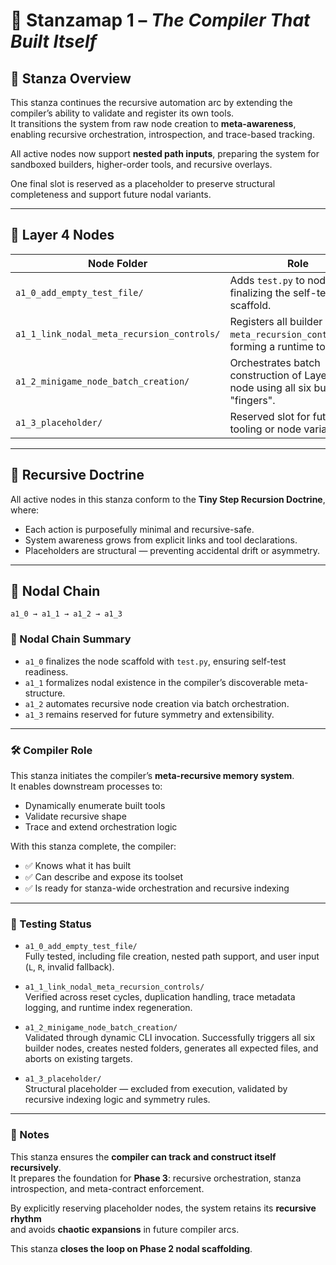 <!-- Save to: a15_0_the_compiler_that_built_itself\taskmaps\stanzamap_1.md -->

# 🧭 Stanzamap 1 – *The Compiler That Built Itself*

## 🌱 Stanza Overview

This stanza continues the recursive automation arc by extending the compiler’s ability to validate and register its own tools.  
It transitions the system from raw node creation to **meta-awareness**, enabling recursive orchestration, introspection, and trace-based tracking.

All active nodes now support **nested path inputs**, preparing the system for sandboxed builders, higher-order tools, and recursive overlays.

One final slot is reserved as a placeholder to preserve structural completeness and support future nodal variants.

---

## 🧩 Layer 4 Nodes

| Node Folder | Role |
|-------------|------|
| `a1_0_add_empty_test_file/` | Adds `test.py` to node, finalizing the self-testable scaffold. |
| `a1_1_link_nodal_meta_recursion_controls/` | Registers all builder nodes in `meta_recursion_controls.md`, forming a runtime tool index. |
| `a1_2_minigame_node_batch_creation/` | Orchestrates batch construction of Layer 4 node using all six builder "fingers". |
| `a1_3_placeholder/` | Reserved slot for future tooling or node variants. |

---

## 🔁 Recursive Doctrine

All active nodes in this stanza conform to the **Tiny Step Recursion Doctrine**, where:
- Each action is purposefully minimal and recursive-safe.
- System awareness grows from explicit links and tool declarations.
- Placeholders are structural — preventing accidental drift or asymmetry.

---

## 🔗 Nodal Chain

```plaintext
a1_0 → a1_1 → a1_2 → a1_3
```

### 🔗 Nodal Chain Summary

- `a1_0` finalizes the node scaffold with `test.py`, ensuring self-test readiness.  
- `a1_1` formalizes nodal existence in the compiler’s discoverable meta-structure.  
- `a1_2` automates recursive node creation via batch orchestration.  
- `a1_3` remains reserved for future symmetry and extensibility.  

---

### 🛠️ Compiler Role

This stanza initiates the compiler’s **meta-recursive memory system**.  
It enables downstream processes to:

- Dynamically enumerate built tools  
- Validate recursive shape  
- Trace and extend orchestration logic  

With this stanza complete, the compiler:

- ✅ Knows what it has built  
- ✅ Can describe and expose its toolset  
- ✅ Is ready for stanza-wide orchestration and recursive indexing  

---

### 🧪 Testing Status

- `a1_0_add_empty_test_file/`  
  Fully tested, including file creation, nested path support, and user input (`L`, `R`, invalid fallback).  

- `a1_1_link_nodal_meta_recursion_controls/`  
  Verified across reset cycles, duplication handling, trace metadata logging, and runtime index regeneration.  

- `a1_2_minigame_node_batch_creation/`  
  Validated through dynamic CLI invocation. Successfully triggers all six builder nodes, creates nested folders, generates all expected files, and aborts on existing targets.

- `a1_3_placeholder/`  
  Structural placeholder — excluded from execution, validated by recursive indexing logic and symmetry rules.  

---

### 📘 Notes

This stanza ensures the **compiler can track and construct itself recursively**.  
It prepares the foundation for **Phase 3**: recursive orchestration, stanza introspection, and meta-contract enforcement.

By explicitly reserving placeholder nodes, the system retains its **recursive rhythm**  
and avoids **chaotic expansions** in future compiler arcs.

This stanza **closes the loop on Phase 2 nodal scaffolding**.
